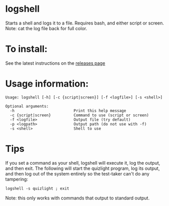 # logshell
Starts a shell and logs it to a file. Requires bash, and either script or screen. Note: cat the log file back for full color.

# To install:
See the latest instructions on the [releases page](https://github.com/dogoncouch/logshell/releases)

# Usage information:
    Usage: logshell [-h] [-c {script|screen}] [-f <logfile>] [-s <shell>]

    Optional arguments:
      -h                          Print this help message
      -c {script|screen}          Command to use (script or screen)
      -f <logfile>                Output file (try default)
      -p <logpath>                Output path (do not use with -f)
      -s <shell>                  Shell to use

# Tips
If you set a command as your shell, logshell will execute it, log the output, and then exit. The following will start the quizlight program, log its output, and then log out of the system entirely so the test-taker can't do any tampering:

    logshell -s quizlight ; exit

Note: this only works with commands that output to standard output.
